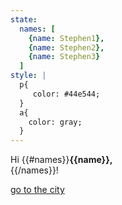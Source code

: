 ```yaml
---
state:
  names: [
    {name: Stephen1},
    {name: Stephen2},
    {name: Stephen3}
  ]
style: |
  p{
     color: #44e544;
  }
  a{
    color: gray;
  }
---
```


Hi {{#names}}<b>{{name}}, </b><br>{{/names}}!

[go to the city](city)